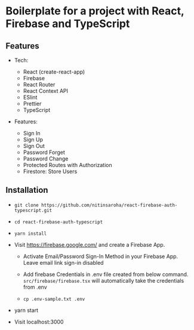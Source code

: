 # Boilerplate for a project with React, Firebase and TypeScript

## Features
* Tech:

  * React (create-react-app)
  * Firebase
  * React Router
  * React Context API
  * ESlint
  * Prettier
  * TypeScript

* Features:

  * Sign In
  * Sign Up
  * Sign Out
  * Password Forget
  * Password Change
  * Protected Routes with Authorization
  * Firestore: Store Users
  
## Installation
* `git clone https://github.com/nitinsaroha/react-firebase-auth-typescript.git`
* `cd react-firebase-auth-typescript`
* `yarn install`
* Visit https://firebase.google.com/ and create a Firebase App.

  * Activate Email/Password Sign-In Method in your Firebase App. Leave email link sign-in disabled
  * Add firebase Credentials in .env file created from below command. `src/firebase/firebase.tsx` will automatically take the credentials from .env

  * `cp .env-sample.txt .env`
* yarn start
* Visit localhost:3000